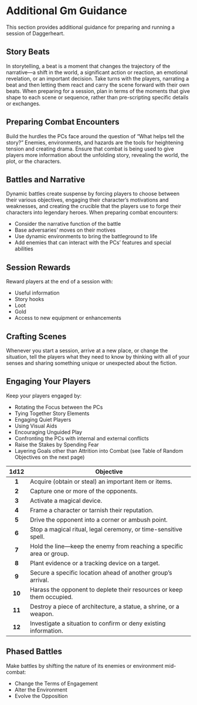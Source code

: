 # Additional Gm Guidance

This section provides additional guidance for preparing and running a session of Daggerheart.

## Story Beats

In storytelling, a beat is a moment that changes the trajectory of the narrative—a shift in the world, a significant action or reaction, an emotional revelation, or an important decision. Take turns with the players, narrating a beat and then letting them react and carry the scene forward with their own beats. When preparing for a session, plan in terms of the moments that give shape to each scene or sequence, rather than pre-scripting specific details or exchanges.

## Preparing Combat Encounters

Build the hurdles the PCs face around the question of “What helps tell the story?” Enemies, environments, and hazards are the tools for heightening tension and creating drama. Ensure that combat is being used to give players more information about the unfolding story, revealing the world, the plot, or the characters.

## Battles and Narrative

Dynamic battles create suspense by forcing players to choose between their various objectives, engaging their character’s motivations and weaknesses, and creating the crucible that the players use to forge their characters into legendary heroes. When preparing combat encounters:

- Consider the narrative function of the battle
- Base adversaries’ moves on their motives
- Use dynamic environments to bring the battleground to life
- Add enemies that can interact with the PCs’ features and special abilities

## Session Rewards

Reward players at the end of a session with:

- Useful information
- Story hooks
- Loot
- Gold
- Access to new equipment or enhancements

## Crafting Scenes

Whenever you start a session, arrive at a new place, or change the situation, tell the players what they need to know by thinking with all of your senses and sharing something unique or unexpected about the fiction.

## Engaging Your Players

Keep your players engaged by:

- Rotating the Focus between the PCs
- Tying Together Story Elements
- Engaging Quiet Players
- Using Visual Aids
- Encouraging Unguided Play
- Confronting the PCs with internal and external conflicts
- Raise the Stakes by Spending Fear
- Layering Goals other than Attrition into Combat (see Table of Random Objectives on the next page)

| **1d12** | **Objective**                                                         |
| :------: | --------------------------------------------------------------------- |
|    **1**     | Acquire (obtain or steal) an important item or items.                 |
|    **2**     | Capture one or more of the opponents.                                 |
|    **3**     | Activate a magical device.                                            |
|    **4**     | Frame a character or tarnish their reputation.                        |
|    **5**     | Drive the opponent into a corner or ambush point.                     |
|    **6**     | Stop a magical ritual, legal ceremony, or time-sensitive spell.       |
|    **7**     | Hold the line—keep the enemy from reaching a specific area or group.  |
|    **8**     | Plant evidence or a tracking device on a target.                      |
|    **9**     | Secure a specific location ahead of another group’s arrival.          |
|    **10**    | Harass the opponent to deplete their resources or keep them occupied. |
|    **11**    | Destroy a piece of architecture, a statue, a shrine, or a weapon.     |
|    **12**    | Investigate a situation to confirm or deny existing information.      |

## Phased Battles

Make battles by shifting the nature of its enemies or environment mid-combat:

- Change the Terms of Engagement
- Alter the Environment
- Evolve the Opposition

